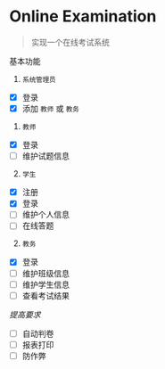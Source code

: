 # Online Examination

> 实现一个在线考试系统

基本功能
1. `系统管理员`
  - [x] 登录
  - [x] 添加 `教师` 或 `教务`
1. `教师` 
  - [x] 登录
  - [ ] 维护试题信息
2. `学生` 
  - [x] 注册
  - [x] 登录
  - [ ] 维护个人信息
  - [ ] 在线答题
2. `教务`
  - [x] 登录
  - [ ] 维护班级信息
  - [ ] 维护学生信息
  - [ ] 查看考试结果

*提高要求*
 - [ ] 自动判卷
 - [ ] 报表打印
 - [ ] 防作弊
